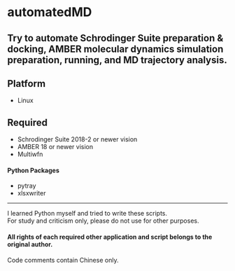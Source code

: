 automatedMD
==========
Try to automate Schrodinger Suite preparation &amp; docking, AMBER molecular dynamics simulation preparation, running, and MD trajectory analysis.
----------

## Platform  
* Linux  
## Required    
* Schrodinger Suite 2018-2 or newer vision  
* AMBER 18 or newer vision  
* Multiwfn  
#### Python Packages  
* pytray  
* xlsxwriter  
  
* * *
I learned Python myself and tried to write these scripts.  
For study and criticism only, please do not use for other purposes.  
#### All rights of each required other application and script belongs to the original author.


Code comments contain Chinese only.
